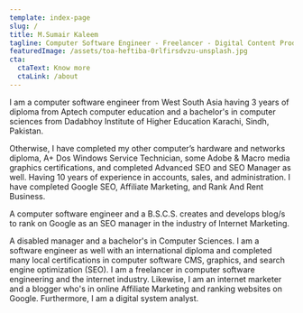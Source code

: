 ```yaml
---
template: index-page
slug: /
title: M.Sumair Kaleem
tagline: Computer Software Engineer - Freelancer - Digital Content Producer - SEO Manager - Blogger - Affiliate Marketer - SEO Marketing Engineer
featuredImage: /assets/toa-heftiba-0rlfirsdvzu-unsplash.jpg
cta:
  ctaText: Know more
  ctaLink: /about
---
```

I am a computer software engineer from West South Asia having 3 years of diploma from Aptech computer education and a bachelor's in computer sciences from Dadabhoy Institute of Higher Education Karachi, Sindh, Pakistan.

Otherwise, I have completed my other computer’s hardware and networks diploma, A+ Dos Windows Service Technician, some Adobe & Macro media graphics certifications, and completed Advanced SEO and SEO Manager as well. Having 10 years of experience in accounts, sales, and administration. I have completed Google SEO, Affiliate Marketing, and Rank And Rent Business. 

A computer software engineer and a B.S.C.S. creates and develops blog/s to rank on Google as an SEO manager in the industry of Internet Marketing.

A disabled manager and a bachelor's in Computer Sciences. I am a software engineer as well with an international diploma and completed many local certifications in computer software CMS, graphics, and search engine optimization (SEO). I am a freelancer in computer software engineering and the internet industry. Likewise, I am an internet marketer and a blogger who's in online Affiliate Marketing and ranking websites on Google. Furthermore, I am a digital system analyst.

